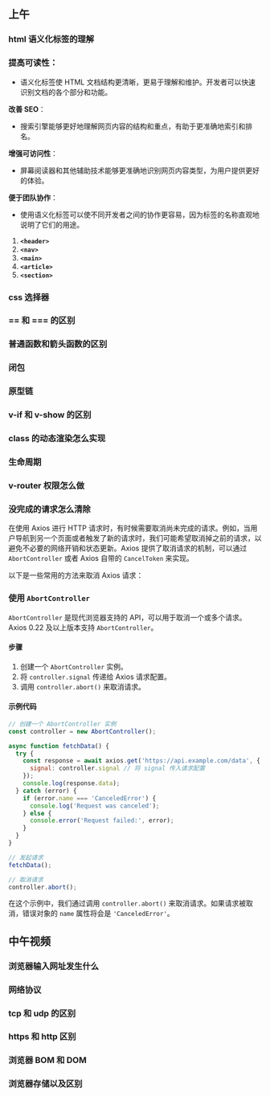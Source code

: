 ## 上午

### html 语义化标签的理解

### **提高可读性**：

- 语义化标签使 HTML 文档结构更清晰，更易于理解和维护。开发者可以快速识别文档的各个部分和功能。

**改善 SEO**：

- 搜索引擎能够更好地理解网页内容的结构和重点，有助于更准确地索引和排名。

**增强可访问性**：

- 屏幕阅读器和其他辅助技术能够更准确地识别网页内容类型，为用户提供更好的体验。

**便于团队协作**：

- 使用语义化标签可以使不同开发者之间的协作更容易，因为标签的名称直观地说明了它们的用途。



1. **`<header>`**
2. **`<nav>`**
3. **`<main>`**
4. **`<article>`**
5. **`<section>`**

### css 选择器

### == 和 === 的区别

### 普通函数和箭头函数的区别

### 闭包

### 原型链

### v-if 和 v-show 的区别

### class 的动态渲染怎么实现

### 生命周期

### v-router 权限怎么做

### 没完成的请求怎么清除

在使用 Axios 进行 HTTP 请求时，有时候需要取消尚未完成的请求。例如，当用户导航到另一个页面或者触发了新的请求时，我们可能希望取消掉之前的请求，以避免不必要的网络开销和状态更新。Axios 提供了取消请求的机制，可以通过 `AbortController` 或者 Axios 自带的 `CancelToken` 来实现。

以下是一些常用的方法来取消 Axios 请求：

### 使用 `AbortController`

`AbortController` 是现代浏览器支持的 API，可以用于取消一个或多个请求。Axios 0.22 及以上版本支持 `AbortController`。

#### 步骤

1. 创建一个 `AbortController` 实例。
2. 将 `controller.signal` 传递给 Axios 请求配置。
3. 调用 `controller.abort()` 来取消请求。

#### 示例代码

```js
// 创建一个 AbortController 实例
const controller = new AbortController();

async function fetchData() {
  try {
    const response = await axios.get('https://api.example.com/data', {
      signal: controller.signal // 将 signal 传入请求配置
    });
    console.log(response.data);
  } catch (error) {
    if (error.name === 'CanceledError') {
      console.log('Request was canceled');
    } else {
      console.error('Request failed:', error);
    }
  }
}

// 发起请求
fetchData();

// 取消请求
controller.abort();
```

在这个示例中，我们通过调用 `controller.abort()` 来取消请求。如果请求被取消，错误对象的 `name` 属性将会是 `'CanceledError'`。



## 中午视频

### 浏览器输入网址发生什么

### 网络协议

### tcp 和 udp 的区别

### https 和 http 区别

### 浏览器 BOM 和 DOM

### 浏览器存储以及区别